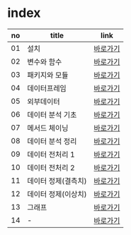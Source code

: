 # index
|no|title|link|
|-|-|-|
|01|설치|[바로가기](./01)|
|02|변수와 함수|[바로가기](./02)|
|03|패키지와 모듈|[바로가기](./03)|
|04|데이터프레임|[바로가기](./04)|
|05|외부데이터|[바로가기](./05)|
|06|데이터 분석 기초|[바로가기](./06)|
|07|메서드 체이닝|[바로가기](./07)|
|08|데이터 분석 정리|[바로가기](./08)|
|09|데이터 전처리 1|[바로가기](./09)|
|10|데이터 전처리 2|[바로가기](./10)|
|11|데이터 정제(결측치)|[바로가기](./11)|
|12|데이터 정제(이상치)|[바로가기](./12)|
|13|그래프|[바로가기](./13)|
|14|-|[바로가기](./14)|


